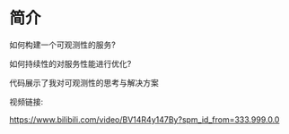 # 简介
如何构建一个可观测性的服务?

如何持续性的对服务性能进行优化?

代码展示了我对可观测性的思考与解决方案

视频链接:

https://www.bilibili.com/video/BV14R4y147By?spm_id_from=333.999.0.0



